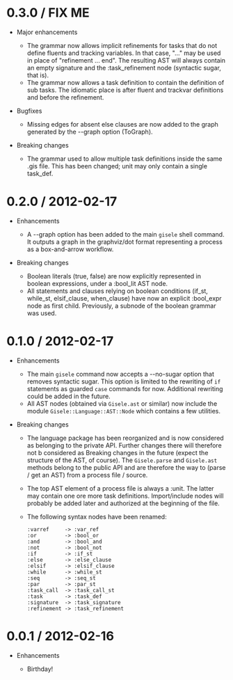 # 0.3.0 / FIX ME

* Major enhancements

  * The grammar now allows implicit refinements for tasks that do not define fluents and
    tracking variables. In that case, "..." may be used in place of "refinement ... end".
    The resulting AST will always contain an empty signature and the :task_refinement
    node (syntactic sugar, that is).
  * The grammar now allows a task definition to contain the definition of sub tasks. The
    idiomatic place is after fluent and trackvar definitions and before the refinement.

* Bugfixes

  * Missing edges for absent else clauses are now added to the graph generated by
    the --graph option (ToGraph).

* Breaking changes

  * The grammar used to allow multiple task definitions inside the same .gis file.
    This has been changed; unit may only contain a single task_def.

# 0.2.0 / 2012-02-17

* Enhancements

  * A --graph option has been added to the main `gisele` shell command. It outputs a graph
    in the graphviz/dot format representing a process as a box-and-arrow workflow.

* Breaking changes

  * Boolean literals (true, false) are now explicitly represented in boolean expressions,
    under a :bool_lit AST node.
  * All statements and clauses relying on boolean conditions (if_st, while_st, elsif_clause,
    when_clause) have now an explicit :bool_expr node as first child. Previously, a subnode
    of the boolean grammar was used.

# 0.1.0 / 2012-02-17

* Enhancements

  * The main `gisele` command now accepts a --no-sugar option that removes syntactic
    sugar. This option is limited to the rewriting of `if` statements as guarded `case`
    commands for now. Additional rewriting could be added in the future.
  * All AST nodes (obtained via `Gisele.ast` or similar) now include the module
    `Gisele::Language::AST::Node` which contains a few utilities.

* Breaking changes

  * The language package has been reorganized and is now considered as belonging to
    the private API. Further changes there will therefore not b considered as Breaking
    changes in the future (expect the structure of the AST, of course).
    The `Gisele.parse` and `Gisele.ast` methods belong to the public API and are therefore
    the way to (parse / get an AST) from a process file / source.

  * The top AST element of a process file is always a :unit. The latter may contain
    one ore more task definitions. Import/include nodes will probably be added later
    and authorized at the beginning of the file.

  * The following syntax nodes have been renamed:

        :varref     -> :var_ref
        :or         -> :bool_or
        :and        -> :bool_and
        :not        -> :bool_not
        :if         -> :if_st
        :else       -> :else_clause
        :elsif      -> :elsif_clause
        :while      -> :while_st
        :seq        -> :seq_st
        :par        -> :par_st
        :task_call  -> :task_call_st
        :task       -> :task_def
        :signature  -> :task_signature
        :refinement -> :task_refinement

# 0.0.1 / 2012-02-16

* Enhancements

  * Birthday!
